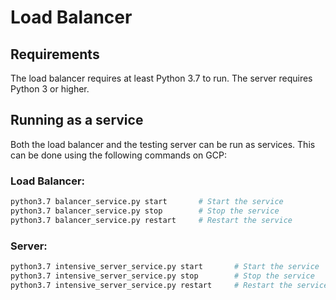 # Load Balancer

## Requirements

The load balancer requires at least Python 3.7 to run. The server requires Python 3 or higher.

## Running as a service

Both the load balancer and the testing server can be run as services. This can be done using the following commands on GCP:

### Load Balancer:
``` sh
python3.7 balancer_service.py start       # Start the service
python3.7 balancer_service.py stop        # Stop the service
python3.7 balancer_service.py restart     # Restart the service
```

### Server:
``` sh
python3.7 intensive_server_service.py start       # Start the service
python3.7 intensive_server_service.py stop        # Stop the service
python3.7 intensive_server_service.py restart     # Restart the service
```